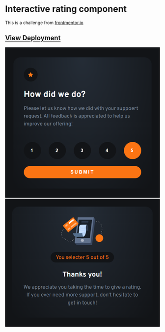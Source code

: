 # Interactive rating component

This is a challenge from [frontmentor.io](https://www.frontendmentor.io/challenges/interactive-rating-component-koxpeBUmI)

## [View Deployment](https://fernandolorca.github.io/interactive-rating-component/)

![Card](./assets/img/rate01.png)
![Card](./assets/img/rate02.png)

